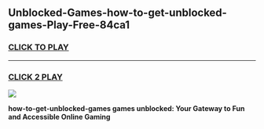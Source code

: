 
## Unblocked-Games-how-to-get-unblocked-games-Play-Free-84ca1
<h3>
<a href="https://premium76.site?title=how-to-get-unblocked-games&ref=18A1">CLICK TO PLAY</a></h3>
<hr>

<h3>
<a href="https://premium76.site?title=how-to-get-unblocked-games&ref=18A1">CLICK 2 PLAY</a>
  
</h3>

<a href="https://premium76.site?title=how-to-get-unblocked-games&ref=18A1"><img src="https://clearcache.store/games.png"></a>


**how-to-get-unblocked-games games unblocked: Your Gateway to Fun and Accessible Online Gaming**
